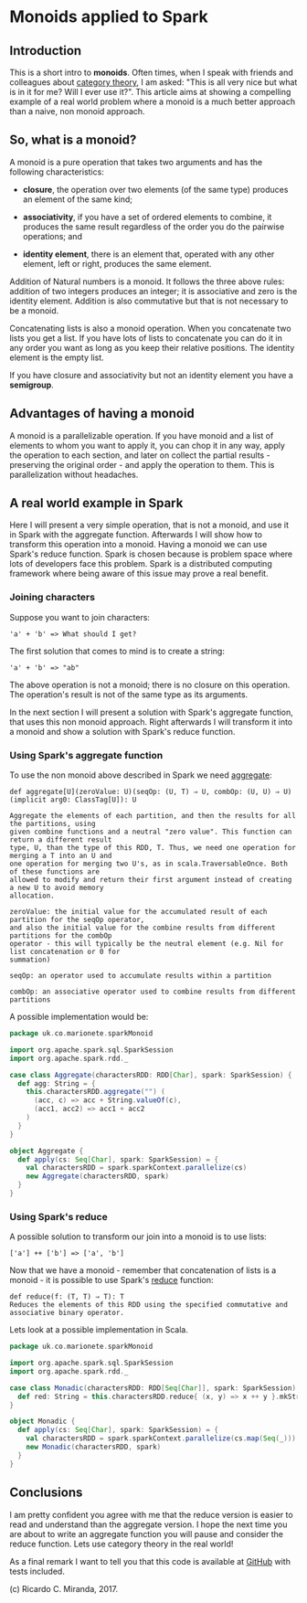 # Monoids applied to Spark #

## Introduction ##

This is a short intro to **monoids**. Often times, when I speak with friends and colleagues about [category theory][2], I am asked: "This is all very nice but what is in it for me? Will I ever use it?". This article aims at showing a compelling example of a real world problem where a monoid is a much better approach than a naive, non monoid approach.

## So, what is a monoid? ##

A monoid is a pure operation that takes two arguments and has the following characteristics:

- **closure**, the operation over two elements (of the same type) produces an element of the same kind;

- **associativity**, if you have a set of ordered elements to combine, it produces the same result regardless of the order you do the pairwise operations; and

- **identity element**, there is an element that, operated with any other element, left or right, produces the same element.

Addition of Natural numbers is a monoid. It follows the three above rules: addition of two integers produces an integer; it is associative and zero is the identity element. Addition is also commutative but that is not necessary to be a monoid.

Concatenating lists is also a monoid operation. When you concatenate two lists you get a list. If you have lots of lists to concatenate you can do it in any order you want as long as you keep their relative positions. The identity element is the empty list.

If you have closure and associativity but not an identity element you have a **semigroup**.

## Advantages of having a **monoid** ##

A monoid is a parallelizable operation. If you have monoid and a list of elements to whom you want to apply it, you can chop it in any way, apply the operation to each section, and later on collect the partial results - preserving the original order - and apply the operation to them. This is parallelization without headaches.

## A real world example in Spark ##

Here I will present a very simple operation, that is not a monoid, and use it in Spark with the aggregate function. Afterwards I will show how to transform this operation into a monoid. Having a monoid we can use Spark's reduce function. Spark is chosen because is problem space where lots of developers face this problem. Spark is a distributed computing framework where being aware of this issue may prove a real benefit.

### Joining characters ###

Suppose you want to join characters:

```
'a' + 'b' => What should I get?
```

The first solution that comes to mind is to create a string:

```
'a' + 'b' => "ab"
```

The above operation is not a monoid; there is no closure on this operation. The operation's result is not of the same type as its arguments.

In the  next section I will present a solution with Spark's aggregate function, that uses this non monoid approach. Right afterwards I will transform it into a monoid and show a solution with Spark's reduce function. 

### Using Spark's aggregate function ###

To use the non monoid above described in Spark we need [aggregate][1]:

```
def aggregate[U](zeroValue: U)(seqOp: (U, T) ⇒ U, combOp: (U, U) ⇒ U)(implicit arg0: ClassTag[U]): U

Aggregate the elements of each partition, and then the results for all the partitions, using 
given combine functions and a neutral "zero value". This function can return a different result 
type, U, than the type of this RDD, T. Thus, we need one operation for merging a T into an U and 
one operation for merging two U's, as in scala.TraversableOnce. Both of these functions are 
allowed to modify and return their first argument instead of creating a new U to avoid memory 
allocation.

zeroValue: the initial value for the accumulated result of each partition for the seqOp operator, 
and also the initial value for the combine results from different partitions for the combOp 
operator - this will typically be the neutral element (e.g. Nil for list concatenation or 0 for 
summation)

seqOp: an operator used to accumulate results within a partition

combOp: an associative operator used to combine results from different partitions
```

A possible implementation would be:

```scala
package uk.co.marionete.sparkMonoid

import org.apache.spark.sql.SparkSession
import org.apache.spark.rdd._

case class Aggregate(charactersRDD: RDD[Char], spark: SparkSession) {
  def agg: String = {
    this.charactersRDD.aggregate("") (
      (acc, c) => acc + String.valueOf(c),
      (acc1, acc2) => acc1 + acc2
    )
  }
}

object Aggregate {
  def apply(cs: Seq[Char], spark: SparkSession) = {
    val charactersRDD = spark.sparkContext.parallelize(cs)
    new Aggregate(charactersRDD, spark)
  }
}
```

### Using Spark's reduce ###

A possible solution to transform our join into a monoid is to use lists:

```
['a'] ++ ['b'] => ['a', 'b']
```

Now that we have a monoid - remember that concatenation of lists is a monoid - it is possible to use Spark's [reduce][2] function:

```
def reduce(f: (T, T) ⇒ T): T
Reduces the elements of this RDD using the specified commutative and associative binary operator.
```

Lets look at a possible implementation in Scala.

```scala
package uk.co.marionete.sparkMonoid

import org.apache.spark.sql.SparkSession
import org.apache.spark.rdd._

case class Monadic(charactersRDD: RDD[Seq[Char]], spark: SparkSession) {
  def red: String = this.charactersRDD.reduce{ (x, y) => x ++ y }.mkString
}

object Monadic {
  def apply(cs: Seq[Char], spark: SparkSession) = {
    val charactersRDD = spark.sparkContext.parallelize(cs.map(Seq(_)))
    new Monadic(charactersRDD, spark)
  }
}
```

## Conclusions ##

I am pretty confident you agree with me that the reduce version is easier to read and understand than the aggregate version. I hope the next time you are about to write an aggregate function you will pause and consider the reduce function. Lets use category theory in the real world!

As a final remark I want to tell you that this code is available at [GitHub][3] with tests included.

(c) Ricardo C. Miranda, 2017.

[1]: https://spark.apache.org/docs/latest/api/scala/index.html#org.apache.spark.rdd.RDD
[2]: https://en.wikipedia.org/wiki/Category_theory
[3]: https://github.com/ricardomiranda/sparkMonoid
